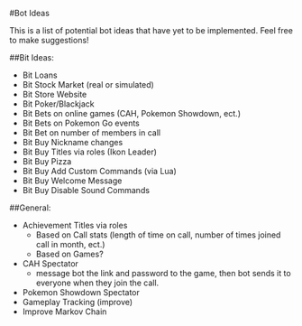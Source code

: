 #Bot Ideas

This is a list of potential bot ideas that have yet to be implemented.  Feel free to make suggestions!  

##Bit Ideas:
- Bit Loans
- Bit Stock Market (real or simulated)
- Bit Store Website
- Bit Poker/Blackjack
- Bit Bets on online games (CAH, Pokemon Showdown, ect.)
- Bit Bets on Pokemon Go events
- Bit Bet on number of members in call
- Bit Buy Nickname changes
- Bit Buy Titles via roles (Ikon Leader)
- Bit Buy Pizza
- Bit Buy Add Custom Commands (via Lua)
- Bit Buy Welcome Message
- Bit Buy Disable Sound Commands

##General:
- Achievement Titles via roles
    - Based on Call stats (length of time on call, number of times joined call in month, ect.)
    - Based on Games?
- CAH Spectator
    - message bot the link and password to the game, then bot sends it to everyone when they join the call.
- Pokemon Showdown Spectator
- Gameplay Tracking (improve)
- Improve Markov Chain
